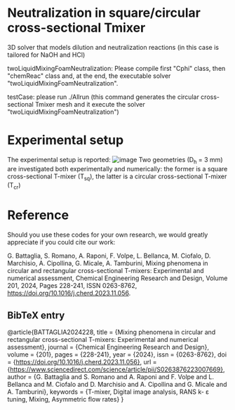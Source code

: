 # Neutralization in square/circular cross-sectional Tmixer
3D solver that models dilution and neutralization reactions (in this case is tailored for NaOH and HCl)

twoLiquidMixingFoamNeutralization: Please compile first "Cphi" class, then "chemReac" class and, at the end, the executable solver "twoLiquidMixingFoamNeutralization".

testCase: please run ./Allrun (this command generates the circular cross-sectional Tmixer mesh and it execute the solver "twoLiquidMixingFoamNeutralization")

# Experimental setup
The experimental setup is reported:
![image](https://github.com/mulmopro/neutralization/assets/102947817/dece5b56-0b70-4d40-bc49-6329281196e9)
Two geometries (D<sub>h</sub> = 3 mm) are investigated both experimentally and numerically: the former is a square cross-sectional T-mixer (T<sub>sq</sub>), the latter is a circular cross-sectional T-mixer (T<sub>cr</sub>)


# Reference
Should you use these codes for your own research, we would greatly appreciate if you could cite our work:

G. Battaglia, S. Romano, A. Raponi, F. Volpe, L. Bellanca, M. Ciofalo, D. Marchisio, A. Cipollina, G. Micale, A. Tamburini,
Mixing phenomena in circular and rectangular cross-sectional T-mixers: Experimental and numerical assessment,
Chemical Engineering Research and Design,
Volume 201,
2024,
Pages 228-241,
ISSN 0263-8762,
https://doi.org/10.1016/j.cherd.2023.11.056.

## BibTeX entry
@article{BATTAGLIA2024228,
title = {Mixing phenomena in circular and rectangular cross-sectional T-mixers: Experimental and numerical assessment},
journal = {Chemical Engineering Research and Design},
volume = {201},
pages = {228-241},
year = {2024},
issn = {0263-8762},
doi = {https://doi.org/10.1016/j.cherd.2023.11.056},
url = {https://www.sciencedirect.com/science/article/pii/S0263876223007669},
author = {G. Battaglia and S. Romano and A. Raponi and F. Volpe and L. Bellanca and M. Ciofalo and D. Marchisio and A. Cipollina and G. Micale and A. Tamburini},
keywords = {T-mixer, Digital image analysis, RANS k- ε tuning, Mixing, Asymmetric flow rates}
}
